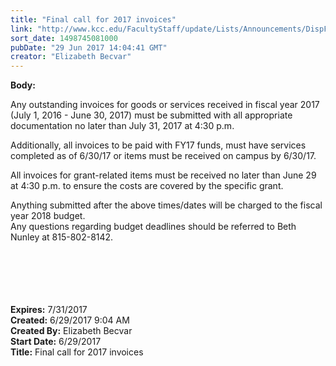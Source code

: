 ```yaml
---
title: "Final call for 2017 invoices"
link: "http://www.kcc.edu/FacultyStaff/update/Lists/Announcements/DispForm.aspx?ID=2467"
sort_date: 1498745081000
pubDate: "29 Jun 2017 14:04:41 GMT"
creator: "Elizabeth Becvar"
---
```


<div><b>Body:</b> <div class="ExternalClass0065CA287A344D4288EB3856F7A46668"><p>​Any outstanding invoices for goods or services received in fiscal year 2017 (July 1, 2016 - June 30, 2017) must be submitted with all appropriate documentation no later than July 31, 2017 at 4:30 p.m. </p>
<p>Additionally, all invoices to be paid with FY17 funds, must have services completed as of 6/30/17 or items must be received on campus by 6/30/17.</p>
<p>All invoices for grant-related items must be received no later than June 29 at 4:30 p.m. to ensure the costs are covered by the specific grant.   </p>
<p>Anything submitted after the above times/dates will be charged to the fiscal year 2018 budget.<br />Any questions regarding budget deadlines should be referred to Beth Nunley at <span class="baec5a81-e4d6-4674-97f3-e9220f0136c1" style="white-space:nowrap">815-802-8142<a title="Call: 815-802-8142" href="#" style="overflow:hidden;cursor:hand;border-top:medium none;height:16px;border-right:medium none;width:16px;vertical-align:middle;white-space:nowrap;right:0px;border-bottom:medium none;position:static !important;float:none;left:0px;margin:0px;border-left:medium none;display:inline;top:0px;bottom:0px"></a></span>.<br /><br /><br /><br /><br /><br /></p></div></div>
<div><b>Expires:</b> 7/31/2017</div>
<div><b>Created:</b> 6/29/2017 9:04 AM</div>
<div><b>Created By:</b> Elizabeth Becvar</div>
<div><b>Start Date:</b> 6/29/2017</div>
<div><b>Title:</b> Final call for 2017 invoices</div>
